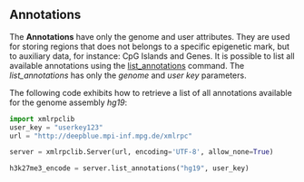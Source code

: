 ## Annotations

The **Annotations** have only the genome and user attributes. They are used for storing regions that does not belongs to a specific epigenetic mark, but to auxiliary data, for instance: CpG Islands and Genes. It is possible to list all available annotations using the [list_annotations](http://deepblue.mpi-inf.mpg.de/api.html#api-list_annotations) command. The *list_annotations* has only the *genome* and *user key* parameters. 

The following code exhibits how to retrieve a list of all annotations available for the genome assembly *hg19*:

```python
import xmlrpclib
user_key = "userkey123"
url = "http://deepblue.mpi-inf.mpg.de/xmlrpc"

server = xmlrpclib.Server(url, encoding='UTF-8', allow_none=True)

h3k27me3_encode = server.list_annotations("hg19", user_key)
``` 